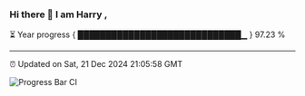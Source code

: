 ### Hi there 👋 I am Harry , 

⏳ Year progress { █████████████████████████████▁ } 97.23 %

---

⏰ Updated on Sat, 21 Dec 2024 21:05:58 GMT

![Progress Bar CI](https://github.com/duykhang68/duykhang68/workflows/Progress%20Bar%20CI/badge.svg)
